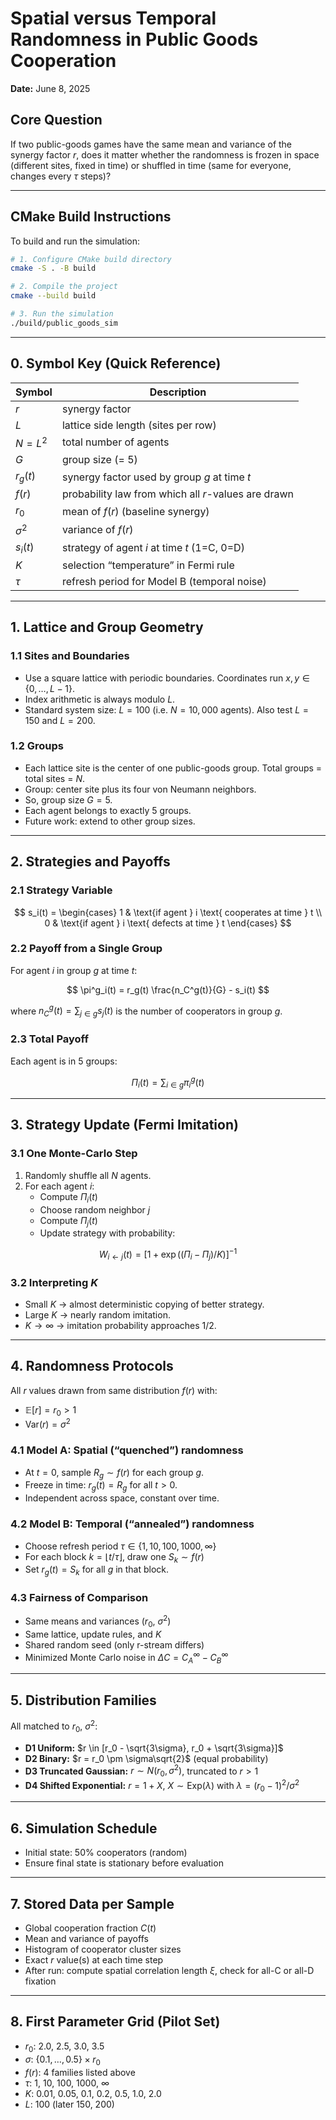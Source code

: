 # Spatial versus Temporal Randomness in Public Goods Cooperation

**Date:** June 8, 2025

## Core Question

If two public-goods games have the same mean and variance of the synergy factor $r$, does it matter whether the randomness is frozen in space (different sites, fixed in time) or shuffled in time (same for everyone, changes every $\tau$ steps)?

---

## CMake Build Instructions

To build and run the simulation:

```bash
# 1. Configure CMake build directory
cmake -S . -B build

# 2. Compile the project
cmake --build build

# 3. Run the simulation
./build/public_goods_sim
```

---

## 0. Symbol Key (Quick Reference)

| Symbol           | Description                                                  |
|------------------|--------------------------------------------------------------|
| $r$              | synergy factor                                                |
| $L$              | lattice side length (sites per row)                           |
| $N = L^2$        | total number of agents                                        |
| $G$              | group size (= 5)                                              |
| $r_g(t)$         | synergy factor used by group $g$ at time $t$                  |
| $f(r)$           | probability law from which all $r$-values are drawn           |
| $r_0$            | mean of $f(r)$ (baseline synergy)                             |
| $\sigma^2$      | variance of $f(r)$                                            |
| $s_i(t)$         | strategy of agent $i$ at time $t$ (1=C, 0=D)                  |
| $K$              | selection “temperature” in Fermi rule                         |
| $\tau$          | refresh period for Model B (temporal noise)                  |

---

## 1. Lattice and Group Geometry

### 1.1 Sites and Boundaries

- Use a square lattice with periodic boundaries. Coordinates run $x, y \in \{0, \dots, L - 1\}$.
- Index arithmetic is always modulo $L$.
- Standard system size: $L = 100$ (i.e. $N = 10{,}000$ agents). Also test $L = 150$ and $L = 200$.

### 1.2 Groups

- Each lattice site is the center of one public-goods group. Total groups = total sites = $N$.
- Group: center site plus its four von Neumann neighbors.
- So, group size $G = 5$.
- Each agent belongs to exactly 5 groups.
- Future work: extend to other group sizes.

---

## 2. Strategies and Payoffs

### 2.1 Strategy Variable

$$
s_i(t) = 
\begin{cases}
1 & \text{if agent } i \text{ cooperates at time } t \\
0 & \text{if agent } i \text{ defects at time } t
\end{cases}
$$

### 2.2 Payoff from a Single Group

For agent $i$ in group $g$ at time $t$:

$$
\pi^g_i(t) = r_g(t) \frac{n_C^g(t)}{G} - s_i(t)
$$

where $n_C^g(t) = \sum_{j \in g} s_j(t)$ is the number of cooperators in group $g$.

### 2.3 Total Payoff

Each agent is in 5 groups:

$$
\Pi_i(t) = \sum_{i \in g} \pi^g_i(t)
$$

---

## 3. Strategy Update (Fermi Imitation)

### 3.1 One Monte-Carlo Step

1. Randomly shuffle all $N$ agents.
2. For each agent $i$:
   - Compute $\Pi_i(t)$
   - Choose random neighbor $j$
   - Compute $\Pi_j(t)$
   - Update strategy with probability:

$$
W_{i \leftarrow j}(t) = \left[ 1 + \exp((\Pi_i - \Pi_j)/K) \right]^{-1}
$$

### 3.2 Interpreting $K$

- Small $K$ → almost deterministic copying of better strategy.
- Large $K$ → nearly random imitation.
- $K \to \infty$ → imitation probability approaches 1/2.

---

## 4. Randomness Protocols

All $r$ values drawn from same distribution $f(r)$ with:

- $\mathbb{E}[r] = r_0 > 1$
- $\text{Var}(r) = \sigma^2$

### 4.1 Model A: Spatial (“quenched”) randomness

- At $t = 0$, sample $R_g \sim f(r)$ for each group $g$.
- Freeze in time: $r_g(t) = R_g$ for all $t > 0$.
- Independent across space, constant over time.

### 4.2 Model B: Temporal (“annealed”) randomness

- Choose refresh period $\tau \in \{1, 10, 100, 1000, \infty\}$
- For each block $k = \lfloor t/\tau \rfloor$, draw one $S_k \sim f(r)$
- Set $r_g(t) = S_k$ for all $g$ in that block.

### 4.3 Fairness of Comparison

- Same means and variances ($r_0$, $\sigma^2$)
- Same lattice, update rules, and $K$
- Shared random seed (only r-stream differs)
- Minimized Monte Carlo noise in $\Delta C = C_A^\infty - C_B^\infty$

---

## 5. Distribution Families

All matched to $r_0$, $\sigma^2$:

- **D1 Uniform:** $r \in [r_0 - \sqrt{3\sigma}, r_0 + \sqrt{3\sigma}]$
- **D2 Binary:** $r = r_0 \pm \sigma\sqrt{2}$ (equal probability)
- **D3 Truncated Gaussian:** $r \sim N(r_0, \sigma^2)$, truncated to $r > 1$
- **D4 Shifted Exponential:** $r = 1 + X$, $X \sim \text{Exp}(\lambda)$ with $\lambda = (r_0 - 1)^2 / \sigma^2$

---

## 6. Simulation Schedule

- Initial state: 50% cooperators (random)
- Ensure final state is stationary before evaluation

---

## 7. Stored Data per Sample

- Global cooperation fraction $C(t)$
- Mean and variance of payoffs
- Histogram of cooperator cluster sizes
- Exact $r$ value(s) at each time step
- After run: compute spatial correlation length $\xi$, check for all-C or all-D fixation

---

## 8. First Parameter Grid (Pilot Set)

- $r_0$: 2.0, 2.5, 3.0, 3.5  
- $\sigma$: $\{0.1, \dots, 0.5\} \times r_0$  
- $f(r)$: 4 families listed above  
- $\tau$: 1, 10, 100, 1000, $\infty$  
- $K$: 0.01, 0.05, 0.1, 0.2, 0.5, 1.0, 2.0  
- $L$: 100 (later 150, 200)
